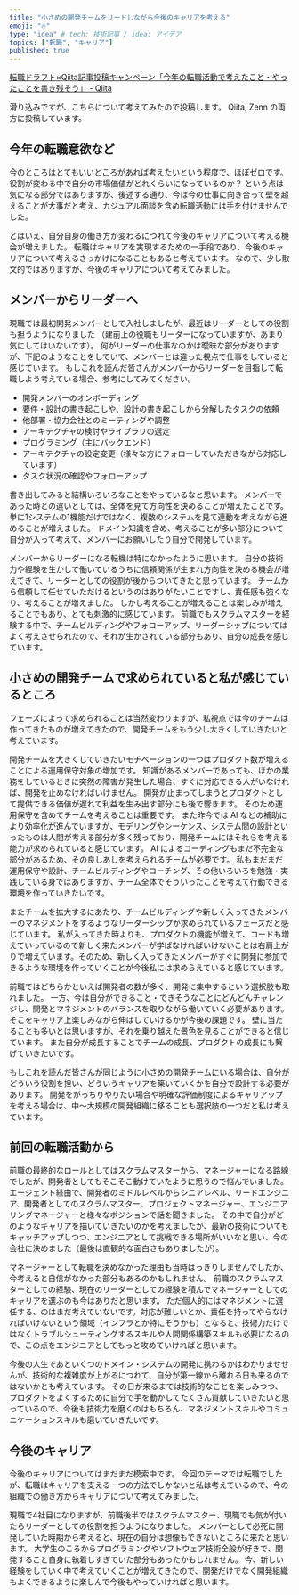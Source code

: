 ```yaml
---
title: "小さめの開発チームをリードしながら今後のキャリアを考える"
emoji: "🔥"
type: "idea" # tech: 技術記事 / idea: アイデア
topics: ["転職", "キャリア"]
published: true
---
```


[転職ドラフト×Qiita記事投稿キャンペーン「今年の転職活動で考えたこと・やったことを書き残そう」 - Qiita](https://qiita.com/official-events/9687d5419295cd871fdc)

滑り込みですが、こちらについて考えてみたので投稿します。
Qiita, Zenn の両方に投稿しています。

## 今年の転職意欲など

今のところはとてもいいところがあれば考えたいという程度で、ほぼゼロです。
役割が変わる中で自分の市場価値がどれくらいになっているのか？ という点は気になる部分ではありますが、後述する通り、今は今の仕事に向き合って壁を超えることが大事だと考え、カジュアル面談を含め転職活動には手を付けませんでした。

とはいえ、自分自身の働き方が変わるにつれて今後のキャリアについて考える機会が増えました。
転職はキャリアを実現するための一手段であり、今後のキャリアについて考えるきっかけになることもあると考えています。
なので、少し散文的ではありますが、今後のキャリアについて考えてみました。

## メンバーからリーダーへ

現職では最初開発メンバーとして入社しましたが、最近はリーダーとしての役割も担うようになりました
（建前上の役職もリーダーになっていますが、あまり気にしてはいないです）。
何がリーダーの仕事なのかは曖昧な部分がありますが、下記のようなことをしていて、メンバーとは違った視点で仕事をしていると感じています。
もしこれを読んだ皆さんがメンバーからリーダーを目指して転職しよう考えている場合、参考にしてみてください。

- 開発メンバーのオンボーディング
- 要件・設計の書き起こしや、設計の書き起こしから分解したタスクの依頼
- 他部署・協力会社とのミーティングや調整
- アーキテクチャの検討やライブラリの選定
- プログラミング（主にバックエンド）
- アーキテクチャの設定変更（様々な方にフォローしていただきながら対応しています）
- タスク状況の確認やフォローアップ

書き出してみると結構いろいろなことをやっているなと思います。
メンバーであった時との違いとしては、全体を見て方向性を決めることが増えたことです。
単に1システムの1機能だけではなく、複数のシステムを見て連動を考えながら進めることが増えました。
ドメイン知識を含め、考えることが多い部分について自分が入って考えて、メンバーにお願いしたり自分で開発しています。

メンバーからリーダーになる転機は特になかったように思います。
自分の技術力や経験を生かして働いているうちに信頼関係が生まれ方向性を決める機会が増えてきて、リーダーとしての役割が後からついてきたと思っています。
チームから信頼して任せていただけるというのはありがたいことですし、責任感も強くなり、考えることが増えました。
しかし考えることが増えることは楽しみが増えることでもあり、とても刺激的に感じています。
前職でもスクラムマスターを経験する中で、チームビルディングやフォローアップ、リーダーシップについてはよく考えさせられたので、それが生かされている部分もあり、自分の成長を感じています。

## 小さめの開発チームで求められていると私が感じているところ

フェーズによって求められることは当然変わりますが、私視点では今のチームは作ってきたものが増えてきたので、開発チームをもう少し大きくしていきたいと考えています。

開発チームを大きくしていきたいモチベーションの一つはプロダクト数が増えることによる運用保守対象の増加です。
知識があるメンバーであっても、ほかの業務をしているときに突然の障害が発生した場合、すぐに対応できる人がいなければ、開発を止めなければいけません。
開発が止まってしまうとプロダクトとして提供できる価値が遅れて利益を生み出す部分にも後で響きます。
そのため運用保守を含めてチームを考えることは重要です。
また昨今では AI などの補助により効率化が進んでいますが、モデリングやシーケンス、システム間の設計といったものは人間が考える部分が多く残っており、開発チームにはそれらを考える能力が求められていると感じています。
AI によるコーディングもまだ不完全な部分があるため、その良しあしを考えられるチームが必要です。
私もまだまだ運用保守や設計、チームビルディングやコーチング、その他いろいろを勉強・実践している身ではありますが、チーム全体でそういったことを考えて行動できる環境を作っていきたいです。

またチームを拡大するにあたり、チームビルディングや新しく入ってきたメンバーのマネジメントをするようなリーダーシップが求められているフェーズだと感じています。
私が入ってきた時よりも、プロダクトの機能が増えて、コードも増えていっているので新しく来たメンバーが学ばなければいけないことは右肩上がりで増えています。そのため、新しく入ってきたメンバーがすぐに開発に参加できるような環境を作っていくことが今後私には求めらえていると感じています。

前職ではどちらかといえば開発者の数が多く、開発に集中するという選択肢も取れました。
一方、今は自分ができること・できそうなことにどんどんチャレンジし、開発とマネジメントのバランスを取りながら働いていく必要があります。
そこをキャリア上楽しみながら伸ばしていけるかが今後の課題です。
壁に当たることも多いとは思いますが、それを乗り越えた景色を見ることができると信じています。
また自分が成長することでチームの成長、プロダクトの成長にも繋げていきたいです。

もしこれを読んだ皆さんが同じように小さめの開発チームにいる場合は、自分がどういう役割を担い、どういうキャリアを築いていくかを自分で設計する必要があります。
開発をがっちりやりたい場合や明確な評価制度によるキャリアップを考える場合は、中～大規模の開発組織に移ることも選択肢の一つだと私は考えています。

## 前回の転職活動から

前職の最終的なロールとしてはスクラムマスターから、マネージャーになる路線でしたが、開発者としてもそこそこ動けていたように思うので悩んでいました。
エージェント経由で、開発者のミドルレベルからシニアレベル、リードエンジニア、開発者としてのスクラムマスター、プロジェクトマネージャー、エンジニアリングマネージャーと様々なポジションで話を聞きました。
その中で自分がどのようなキャリアを描いていきたいのかを考えましたが、最新の技術についてもキャッチアップしつつ、エンジニアとして挑戦できる場所がいいなと思い、今の会社に決めました（最後は直観的な面白さもありましたが）。

マネージャーとして転職を決めなかった理由も当時はっきりしませんでしたが、今考えると自信がなかった部分もあるのかもしれません。
前職のスクラムマスターとしての経験、現在のリーダーとしての経験を積んでマネージャーとしてのキャリアを選ぶのも今はありだと思います。
ただ個人的にはマネジメントに選任する、のはまだ考えていないです。対応が難しいとか、責任を持ってやらなければいけないという領域（インフラとか特にそうかも）となると、技術力だけではなくトラブルシューティングするスキルや人間関係構築スキルも必要になるので、この点をエンジニアとしてもっと攻めていければと思います。

今後の人生であといくつのドメイン・システムの開発に携わるかはわかりませせんが、技術的な複雑度が上がるにつれて、自分が第一線から離れる日も来るのではないかとも考えています。
その日が来るまでは技術的なことを楽しみつつ、プロダクトをよくするために自分で手を動かしてたくさん貢献していきたいと思っているので、今後も技術力を磨くのはもちろん、マネジメントスキルやコミュニケーションスキルも磨いていきたいです。

## 今後のキャリア

今後のキャリアについてはまだまだ模索中です。
今回のテーマでは転職でしたが、転職はキャリアを支える一つの方法でしかないと私は考えているので、今の組織での働き方からキャリアについて考えてみました。

現職で4社目になりますが、前職後半ではスクラムマスター、現職でも気が付いたらリーダーとしての役割を担うようになりました。
メンバーとして必死に開発していた時期から考えると、現在の自分は想像もできないところに来たと思います。
大学生のころからプログラミングやソフトウェア技術全般が好きで、開発すること自身に執着しすぎていた部分もあったかもしれません。
今、新しい経験をしていく中で考えていくことが増えてきたので、開発だけでなく開発組織もよくできるように楽しんで今後もやっていければと思います。
